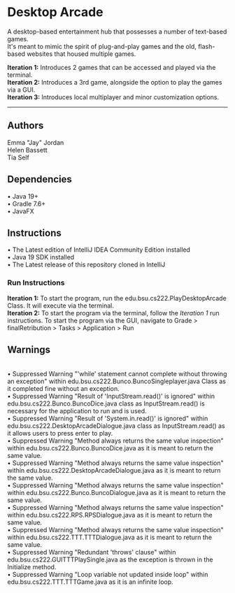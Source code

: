 # Desktop Arcade
A desktop-based entertainment hub that possesses a number of text-based games.
<br>It's meant to mimic the spirit of plug-and-play games and the old, flash-based websites that housed multiple games.
<p><b>Iteration 1:</b> Introduces 2 games that can be accessed and played via the terminal.
<br><b>Iteration 2:</b> Introduces a 3rd game, alongside the option to play the games via a GUI.
<br><b>Iteration 3:</b> Introduces local multiplayer and minor customization options.
</p>
<hr>
<h2>Authors</h2>
Emma "Jay" Jordan
<br>Helen Bassett
<br>Tia Self

<h2>Dependencies</h2>
• Java 19+
<br>• Gradle 7.6+
<br>• JavaFX

<h2>Instructions</h2>
• The Latest edition of IntelliJ IDEA Community Edition installed
<br>• Java 19 SDK installed
<br>• The Latest release of this repository cloned in IntelliJ
<h3>Run Instructions</h3>
<b>Iteration 1:</b> To start the program, run the edu.bsu.cs222.PlayDesktopArcade Class. It will execute via the terminal.
<br><b>Iteration 2:</b> To start the program via the terminal, follow the <i>Iteration 1</i> run instructions. To start the program via the GUI, navigate to Grade > finalRetribution > Tasks > Application > Run

<h2>Warnings</h2>
<br>• Suppressed Warning "'while' statement cannot complete without throwing an exception" within edu.bsu.cs222.Bunco.BuncoSingleplayer.java Class as it completed fine without an exception.
<br>• Suppressed Warning "Result of 'InputStream.read()' is ignored" within edu.bsu.cs222.Bunco.BuncoDice.java class as InputStream.read() is necessary for the application to run and is used.
<br>• Suppressed Warning "Result of 'System.in.read()' is ignored" within edu.bsu.cs222.DesktopArcadeDialogue.java class as InputStream.read() as it allows users to press enter to play.
<br>• Suppressed Warning "Method always returns the same value inspection" within edu.bsu.cs222.Bunco.BuncoDice.java as it is meant to return the same value.
<br>• Suppressed Warning "Method always returns the same value inspection" within edu.bsu.cs222.DesktopArcadeDialogue.java as it is meant to return the same value.
<br>• Suppressed Warning "Method always returns the same value inspection" within edu.bsu.cs222.Bunco.BuncoDialogue.java as it is meant to return the same value.
<br>• Suppressed Warning "Method always returns the same value inspection" within edu.bsu.cs222.RPS.RPSDialogue.java as it is meant to return the same value.
<br>• Suppressed Warning "Method always returns the same value inspection" within edu.bsu.cs222.TTT.TTTDialogue.java as it is meant to return the same value.
<br>• Suppressed Warning "Redundant 'throws' clause" within edu.bsu.cs222.GUITTTPlaySingle.java as the exception is thrown in the Initialize method.
<br>• Suppressed Warning "Loop variable not updated inside loop" within edu.bsu.cs222.TTT.TTTGame.java as it is an infinite loop.



